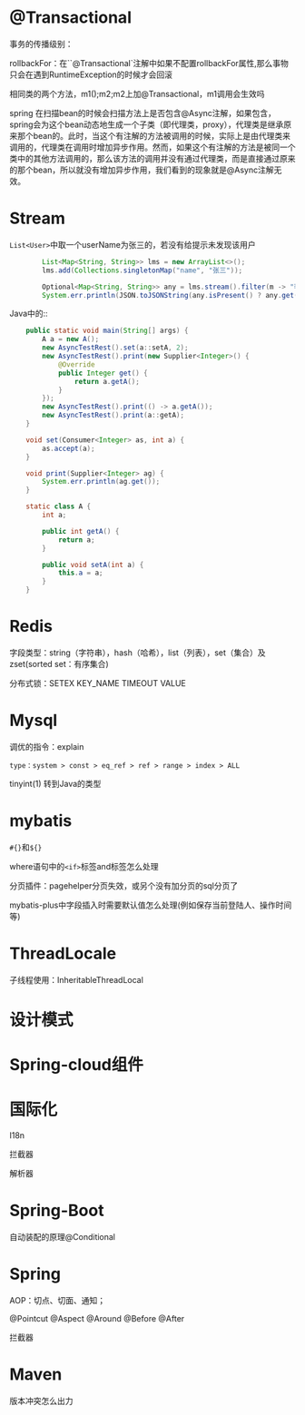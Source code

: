 # @Transactional

事务的传播级别：

rollbackFor：在``@Transactional`注解中如果不配置rollbackFor属性,那么事物只会在遇到RuntimeException的时候才会回滚

相同类的两个方法，m1();m2;m2上加@Transactional，m1调用会生效吗

spring 在扫描bean的时候会扫描方法上是否包含@Async注解，如果包含，spring会为这个bean动态地生成一个子类（即代理类，proxy），代理类是继承原来那个bean的。此时，当这个有注解的方法被调用的时候，实际上是由代理类来调用的，代理类在调用时增加异步作用。然而，如果这个有注解的方法是被同一个类中的其他方法调用的，那么该方法的调用并没有通过代理类，而是直接通过原来的那个bean，所以就没有增加异步作用，我们看到的现象就是@Async注解无效。

# Stream

`List<User>`中取一个userName为张三的，若没有给提示未发现该用户

```java
        List<Map<String, String>> lms = new ArrayList<>();
        lms.add(Collections.singletonMap("name", "张三"));

        Optional<Map<String, String>> any = lms.stream().filter(m -> "李四".equals(m.get("name"))).findAny();
        System.err.println(JSON.toJSONString(any.isPresent() ? any.get() : "不存在"));
```

Java中的::

```java
    public static void main(String[] args) {
        A a = new A();
        new AsyncTestRest().set(a::setA, 2);
        new AsyncTestRest().print(new Supplier<Integer>() {
            @Override
            public Integer get() {
                return a.getA();
            }
        });
        new AsyncTestRest().print(() -> a.getA());
        new AsyncTestRest().print(a::getA);
    }

    void set(Consumer<Integer> as, int a) {
        as.accept(a);
    }

    void print(Supplier<Integer> ag) {
        System.err.println(ag.get());
    }

    static class A {
        int a;

        public int getA() {
            return a;
        }

        public void setA(int a) {
            this.a = a;
        }
    }
```

# Redis

字段类型：string（字符串），hash（哈希），list（列表），set（集合）及zset(sorted set：有序集合)

分布式锁：SETEX KEY_NAME TIMEOUT VALUE

# Mysql

调优的指令：explain

`type：system > const > eq_ref > ref > range > index > ALL`

tinyint(1) 转到Java的类型

# mybatis

`#{}`和`${}`

where语句中的`<if>`标签and标签怎么处理

分页插件：pagehelper分页失效，或另个没有加分页的sql分页了

mybatis-plus中字段插入时需要默认值怎么处理(例如保存当前登陆人、操作时间等)

# ThreadLocale

子线程使用：InheritableThreadLocal

# 设计模式

# Spring-cloud组件

# 国际化

I18n

拦截器

解析器

# Spring-Boot

自动装配的原理@Conditional

# Spring

AOP：切点、切面、通知；

@Pointcut  @Aspect  @Around  @Before  @After

拦截器

# Maven

版本冲突怎么出力

# 